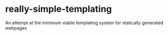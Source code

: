 # really-simple-templating
An attempt at the minimum viable templating system for statically generated webpages
